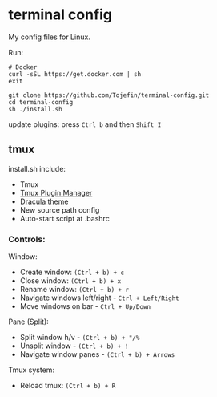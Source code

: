# terminal config

My config files for Linux.

Run:
```
# Docker
curl -sSL https://get.docker.com | sh
exit

git clone https://github.com/Tojefin/terminal-config.git
cd terminal-config
sh ./install.sh
```
update plugins: press `Ctrl b` and then `Shift I`

## tmux

install.sh include:
  - Tmux
  - [Tmux Plugin Manager](https://github.com/tmux-plugins/tpm)
  - [Dracula theme](https://draculatheme.com/tmux)
  - New source path config
  - Auto-start script at .bashrc

### Controls:

Window:
- Create window: `(Ctrl + b) + c`
- Close window: `(Ctrl + b) + x`
- Rename window: `(Ctrl + b) + r`
- Navigate windows left/right - `Ctrl + Left/Right`
- Move windows on bar - `Ctrl + Up/Down`

Pane (Split):
- Split window h/v - `(Ctrl + b) + "/%`
- Unsplit window - `(Ctrl + b) + !`
- Navigate window panes - `(Ctrl + b) + Arrows`

Tmux system:
- Reload tmux: `(Ctrl + b) + R`
